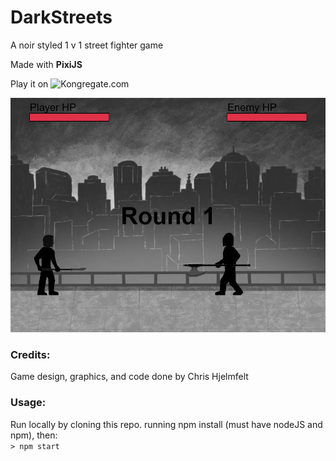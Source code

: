# DarkStreets
A noir styled 1 v 1 street fighter game 

Made with **PixiJS**

Play it on ![Kongregate.com](https://www.kongregate.com/games/Cyberspirit/dark-streets)

![Screenshot](/Assets/ScreenShot.png)

### Credits:    
Game design, graphics, and code done by Chris Hjelmfelt  

### Usage:  
Run locally by cloning this repo. running npm install (must have nodeJS and npm), then:   
`> npm start`

